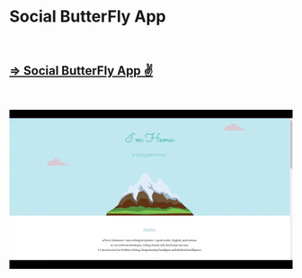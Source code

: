 <h1>Social ButterFly App</h1>

<br>
<h2><a href="https://social-app-demo-blush-nine.vercel.app/" target="_blank">=> Social ButterFly App ✌️</a></h2>
<br>

![alt text](https://github.com/Mohamed-Hema/AtosMernStackInternShip/blob/master/Projects%20GIFS/basicPortfolio.gif)
<br>
